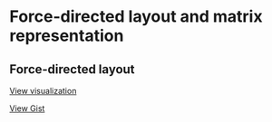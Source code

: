 # Force-directed layout and matrix representation

## Force-directed layout

[View visualization](https://bl.ocks.org/tiktaktok/raw/46e6b3530f207af68908f6cacf3e51a4/)

[View Gist](https://bl.ocks.org/tiktaktok/raw/46e6b3530f207af68908f6cacf3e51a4/)

